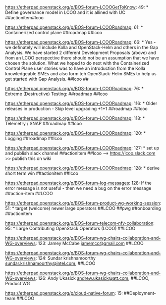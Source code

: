 https://etherpad.openstack.org/p/BOS-forum-LCOOGetToKnow: 49: * Define governance model in LCOO and it is allined with UC ##actionitem#lcoo

https://etherpad.openstack.org/p/BOS-forum-LCOORoadmap: 61: * Containerized control plane  ##roadmap ##lcoo

https://etherpad.openstack.org/p/BOS-forum-LCOORoadmap: 66: * Yes - we definately will include Kolla and OpenStack-Helm and others in the Gap Analysis.  We have started 2 different Development Proposals (above) and from an LCOO perspective there should not be an assumption that we have chosen the solution. What we hoped to do next with the Containerized Control Plane user stories was to have an introduction from the Kolla knowledgeable SMEs and also form teh OpenStack-Helm SMEs to help us get started with Gap Analysis.  ##lcoo ##

https://etherpad.openstack.org/p/BOS-forum-LCOORoadmap: 76: * Extreme (Destructive) Testing: ##roadmap ##lcoo

https://etherpad.openstack.org/p/BOS-forum-LCOORoadmap: 116: * Older releases in production - Skip level upgrading +1+1 ##roadmap ##lcoo

https://etherpad.openstack.org/p/BOS-forum-LCOORoadmap: 118: * Telemetry / SNAP  ##roadmap ##lcoo

https://etherpad.openstack.org/p/BOS-forum-LCOORoadmap: 120: * Logging  ##roadmap ##lcoo

https://etherpad.openstack.org/p/BOS-forum-LCOORoadmap: 127: * set up and publish slack channel ##actionitem ##lcoo --> https://lcoo.slack.com >> publish this on wiki

https://etherpad.openstack.org/p/BOS-forum-LCOORoadmap: 128: * derive short term win ##actionitem ##lcoo

https://etherpad.openstack.org/p/BOS-forum-log-messages: 128: If the error message is not useful - then we need a bug on the error message  ##action-item ##LCOO

https://etherpad.openstack.org/p/BOS-forum-product-wg-working-session: 51: * target (welcome) newer large operators ##LCOO ##pwg ##onboarding ##actionitem

https://etherpad.openstack.org/p/BOS-forum-telecom-nfv-collaboration: 95: * Large Contributing OpenStack Operators (LCOO) ##LCOO

https://etherpad.openstack.org/p/BOS-forum-wg-chairs-collaboration-and-WG-overviews: 123: Jamey McCabe <jamemcc@gmail.com> ##LCOO

https://etherpad.openstack.org/p/BOS-forum-wg-chairs-collaboration-and-WG-overviews: 124: Sundar krishnamoorthy <sundar.krishnamoorthy@intel.com>, ##LCOO

https://etherpad.openstack.org/p/BOS-forum-wg-chairs-collaboration-and-WG-overviews: 126: Andy Ukasick <andrew.ukasick@att.com>, ##LCOO, Product WG

https://etherpad.openstack.org/p/cloud-native-forum: 15: ##Deployment-team  ##LCOO


